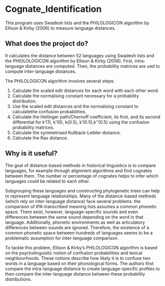 # Cognate_Identification
This program uses Swadesh lists and the PHILOLOGICON algorithm by Ellison & Kirby (2006) to measure language distances.


## What does the project do?
It calculates the distance between 52 languages using Swadesh lists and the PHIOLOLOGICON algorithm by Ellison & Kirby (2006).
First, intra-language distances are computed. Then, the probability matrices are ued to compute inter-language distances.

The PHILOLOGICON algorithm involves several steps:
1) Calculate the scaled edit distances for each word with each other word.
2) Calculate the normalising constant necessary for a probability distribution.
3) Use the scaled edit distances and the normalising constant to calculatethe confusion probabilities.
4) Calculate the Hellinger path/Chernoff coefficient, its first, and its second differential 
   for k’(1), k’(0), k(0.5), k’(0.5),k’’(0.5) using the confusion probability matrices.
5) Calculate the symmetrised Kullback-Leibler distance.
6) Calculate the Rao distance.



## Why is it useful?
The goal of distance-based methods in historical linguistics is to compare languages,
for example through alignment algorithms and find cognates between them. The number or percentage of 
cognates helps to infer which languages could be related to each other. 

Subgrouping these languages and constructing phylogenetic trees can help to represent language relationships. 
Many of the distance-based methods (which rely on inter-language distance) face several problems: 
the comparison of IPA-transcribed meaning lists assumes a common phonetic space. 
There exist, however, language-specific sounds and even differences between the same sound 
depending on the word in that language. Additionally, phonetic environments as well as articulatory 
differences between sounds are ignored. Therefore, the existence of a common phonetic space between hundreds 
of languages seems to be a problematic assumption for inter-language comparison. 

To tackle this problem, Ellison & Kirby’s PHILOLOGICON algorithm is based on the psycholinguistic notion 
of confusion probabilities and lexical neighbourhoods. These notions describe how likely it is to confuse
two words in a language based on their phonological forms.
The authors first compare the intra-language distance to create language-specific profiles to then 
compare the inter-language distance between these probability distributions.  


